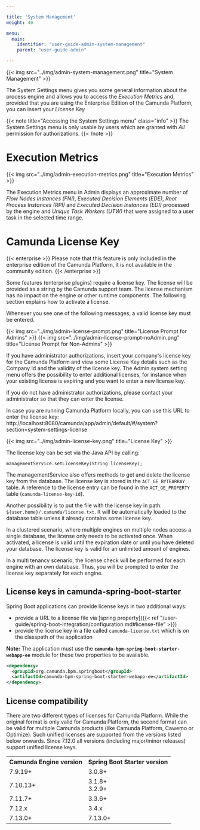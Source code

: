```yaml
---

title: 'System Management'
weight: 40

menu:
  main:
    identifier: "user-guide-admin-system-management"
    parent: "user-guide-admin"

---
```



{{< img src="../img/admin-system-management.png" title="System Management" >}}

The System Settings menu gives you some general information about the process engine and allows you to access the *Execution Metrics* and, provided that you are using the Enterprise Edition of the Camunda Platform, you can insert your *License Key*

{{< note title="Accessing the System Settings menu" class="info" >}}
The System Settings menu is only usable by users which are granted with *All* permission for authorizations.
{{< /note >}}

# Execution Metrics

{{< img src="../img/admin-execution-metrics.png" title="Execution Metrics" >}}

The Execution Metrics menu in Admin displays an approximate number of *Flow Nodes Instances (FNI)*, *Executed Decision Elements (EDE)*, *Root Process Instances (RPI)* and *Executed Decision Instances (EDI)* processed by the engine and *Unique Task Workers (UTW)* that were assigned to a user task in the selected time range.


# Camunda License Key

{{< enterprise >}}
  Please note that this feature is only included in the enterprise edition of the Camunda Platform, it is not 
  available in the community edition.
{{< /enterprise >}}

Some features (enterprise plugins) require a license key. The license will be provided as a string by the Camunda support team. The license mechanism has no impact on the engine or other runtime components. The following section explains how to activate a license.

Whenever you see one of the following messages, a valid license key must be entered.

{{< img src="../img/admin-license-prompt.png" title="License Prompt for Admins" >}}
{{< img src="../img/admin-license-prompt-noAdmin.png" title="License Prompt for Non-Admins" >}}

If you have administrator authorizations, insert your company's license key for the Camunda Platform and view 
some License Key details such as the Company Id and the validity of the license key. The Admin system setting menu 
offers the possibility to enter additional licenses, for instance when your existing license is expiring and you want 
to enter a new license key.

If you do not have administrator authorizations, please contact your administrator so that they can enter the license.

In case you are running Camunda Platform locally, you can use this URL to enter the license key:
http://localhost:8080/camunda/app/admin/default/#/system?section=system-settings-license

{{< img src="../img/admin-license-key.png" title="License Key" >}}

The license key can be set via the Java API by calling:
```
managementService.setLicenseKey(String licenseKey);
```
The managementService also offers methods to get and delete the license key from the database.
The license key is stored in the `ACT_GE_BYTEARRAY` table. A reference to the license entry can be found in the `ACT_GE_PROPERTY` table (`camunda-license-key-id`).

Another possibility is to put the file with the license key in path: `${user.home}/.camunda/license.txt`. It will be automatically loaded to the database table unless it already contains some license key.

In a clustered scenario, where multiple engines on multiple nodes access a single database, the license only needs to be activated once. When activated, a license is valid until the expiration date or until you have deleted your database. The license key is valid for an unlimited amount of engines.

In a multi tenancy scenario, the license check will be performed for each engine with an own database. Thus, you will be prompted to enter the license key separately for each engine.

## License keys in camunda-spring-boot-starter
Spring Boot applications can provide license keys in two additional ways:

* provide a URL to a license file via [spring property]({{< ref "/user-guide/spring-boot-integration/configuration.md#license-file" >}})
* provide the license key in a file called `camunda-license.txt` which is on the classpath of the application

**Note:** The application must use the **`camunda-bpm-spring-boot-starter-webapp-ee`** module for these two properties to be available.
```xml
<dependency>
  <groupId>org.camunda.bpm.springboot</groupId>
  <artifactId>camunda-bpm-spring-boot-starter-webapp-ee</artifactId>
</dependency>
```

## License compatibility
There are two different types of licenses for Camunda Platform. While the original format is only valid for Camunda Platform, the second format can be valid for multiple Camunda products (like Camunda Platform, Cawemo or Optimize). Such unified licenses are supported from the versions listed below onwards. Since 7.12.0 all versions (including major/minor releases) support unified license keys.

<table class="table table-striped">
  <tr>
    <th>Camunda Engine version</th>
    <th>Spring Boot Starter version</th>
  </tr>
  <tr>
    <td>7.9.19+</td>
    <td>3.0.8+</td>
  </tr>
  <tr>
    <td>7.10.13+</td>
    <td>3.1.8+<br>3.2.9+</td>
  </tr>
  <tr>
    <td>7.11.7+</td>
    <td>3.3.6+</td>
  </tr>
  <tr>
    <td>7.12.x</td>
    <td>3.4.x</td>
  </tr>
  <tr>
    <td>7.13.0+</td>
    <td>7.13.0+</td>
  </tr>
</table>
